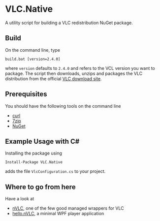 # VLC.Native

A utility script for building a VLC redistribution NuGet package.

## Build

On the command line, type

    build.bat [version=2.4.0]
    
where `version` defaults to `2.4.0` and refers to the VCL version you want to package.
The script then downloads, unzips and packages the VLC distribution from the official [VLC download site](http://download.videolan.org/pub/videolan/vlc).

## Prerequisites

You should have the following tools on the command line

- [curl](https://chocolatey.org/packages/curl)
- [7zip](https://chocolatey.org/packages/7zip.install)
- [NuGet](https://chocolatey.org/packages/NuGet.CommandLine)

## Example Usage with C#

Installing the package using

	Install-Package VLC.Native

adds the file `VlcConfiguration.cs` to your project.

## Where to go from here

Have a look at 
- [nVLC](https://www.nuget.org/packages/nVLC/), one of the few good managed wrappers for VLC
- [hello.nVLC](https://github.com/mkoertgen/hello.nVLC), a minimal WPF player application  
